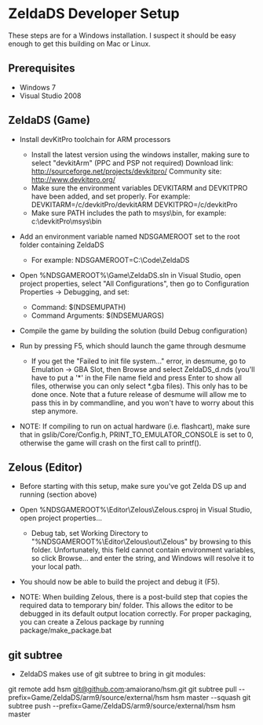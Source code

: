# ZeldaDS Developer Setup

These steps are for a Windows installation. I suspect it should be easy enough to get this building on Mac or Linux.

## Prerequisites

* Windows 7
* Visual Studio 2008

## ZeldaDS (Game)

* Install devKitPro toolchain for ARM processors
    * Install the latest version using the windows installer, making sure to select "devkitArm" (PPC and PSP not required)
        Download link: http://sourceforge.net/projects/devkitpro/
        Community site: http://www.devkitpro.org/
    * Make sure the environment variables DEVKITARM and DEVKITPRO have been added, and set properly. For example:
		DEVKITARM=/c/devkitPro/devkitARM
		DEVKITPRO=/c/devkitPro
    * Make sure PATH includes the path to msys\bin, for example: c:\devkitPro\msys\bin

* Add an environment variable named NDSGAMEROOT set to the root folder containing ZeldaDS
    * For example: NDSGAMEROOT=C:\Code\ZeldaDS

* Open %NDSGAMEROOT%\Game\ZeldaDS.sln in Visual Studio, open project properties, select "All Configurations", then go to Configuration Properties -> Debugging, and set:
    * Command: $(NDSEMUPATH)
    * Command Arguments: $(NDSEMUARGS)

* Compile the game by building the solution (build Debug configuration)

* Run by pressing F5, which should launch the game through desmume
    * If you get the "Failed to init file system..." error, in desmume, go to Emulation -> GBA Slot, then Browse and select ZeldaDS_d.nds (you'll have to put a '*' in the File name field and press Enter to show all files, otherwise you can only select *.gba files). This only has to be done once. Note that a future release of desmume will allow me to pass this in by commandline, and you won't have to worry about this step anymore.

* NOTE: If compiling to run on actual hardware (i.e. flashcart), make sure that in gslib/Core/Config.h, PRINT_TO_EMULATOR_CONSOLE is set to 0, otherwise the game will crash on the first call to printf().


## Zelous (Editor)

* Before starting with this setup, make sure you've got Zelda DS up and running (section above)

* Open %NDSGAMEROOT%\Editor\Zelous\Zelous.csproj in Visual Studio, open project properties...
    * Debug tab, set Working Directory to "%NDSGAMEROOT%\Editor\Zelous\out\Zelous" by browsing to this folder. Unfortunately, this field cannot contain environment variables, so click Browse... and enter the string, and Windows will resolve it to your local path.

* You should now be able to build the project and debug it (F5).

* NOTE: When building Zelous, there is a post-build step that copies the required data to temporary bin/<config> folder. This allows the editor to be debugged in its default output location correctly. For proper packaging, you can create a Zelous package by running package/make_package.bat


## git subtree

* ZeldaDS makes use of git subtree to bring in git modules:

git remote add hsm git@github.com:amaiorano/hsm.git
git subtree pull --prefix=Game/ZeldaDS/arm9/source/external/hsm hsm master --squash
git subtree push --prefix=Game/ZeldaDS/arm9/source/external/hsm hsm master
